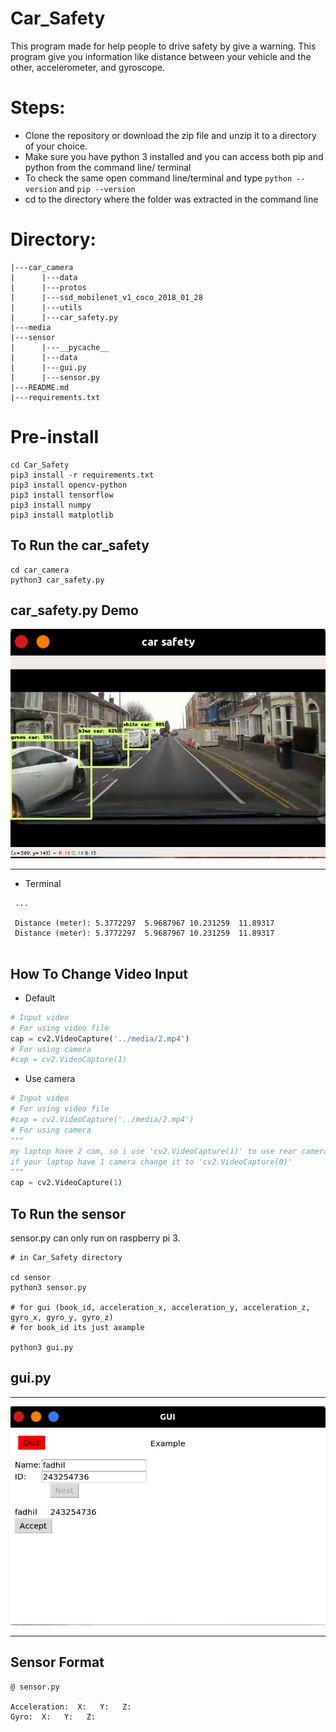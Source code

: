 # Car_Safety
This program made for help people to drive safety by give a warning. 
This program give you information like distance between your vehicle and the other, accelerometer, and gyroscope.

# Steps:
* Clone the repository or download the zip file and unzip it to a directory of your choice.
* Make sure you have python 3 installed and you can access both pip and python from the command line/ terminal
* To check the same open command line/terminal and type `python --version` and `pip --version`
* cd to the directory where the folder was extracted in the command line

# Directory:

```
|---car_camera
|      |---data
|      |---protos
|      |---ssd_mobilenet_v1_coco_2018_01_28
|      |---utils
|      |---car_safety.py
|---media
|---sensor
|      |---__pycache__
|      |---data
|      |---gui.py
|      |---sensor.py
|---README.md
|---requirements.txt

```

# Pre-install
 ```
 cd Car_Safety
 pip3 install -r requirements.txt
 pip3 install opencv-python
 pip3 install tensorflow  
 pip3 install numpy
 pip3 install matplotlib

 ```

## To Run the car_safety 
 ```
 cd car_camera
 python3 car_safety.py
 
 ```

## car_safety.py Demo

<p align="center">
  <img src="/media/demo.png">
</p>

---

* Terminal
```
 ...

 Distance (meter): 5.3772297  5.9687967 10.231259  11.89317
 Distance (meter): 5.3772297  5.9687967 10.231259  11.89317
 
```

## How To Change Video Input

* Default

```python
# Input video
# For using video file
cap = cv2.VideoCapture('../media/2.mp4')
# For using camera
#cap = cv2.VideoCapture(1)

```

* Use camera

```python
# Input video
# For using video file
#cap = cv2.VideoCapture('../media/2.mp4')
# For using camera
"""
my laptop have 2 cam, so i use 'cv2.VideoCapture(1)' to use rear camera,
if your laptop have 1 camera change it to 'cv2.VideoCapture(0)'
"""
cap = cv2.VideoCapture(1)

```

## To Run the sensor 
sensor.py can only run on raspberry pi 3.

 ```
 # in Car_Safety directory

 cd sensor
 python3 sensor.py

 # for gui (book_id, acceleration_x, acceleration_y, acceleration_z, gyro_x, gyro_y, gyro_z)
 # for book_id its just axample 

 python3 gui.py

 ```

## gui.py 

---

<p align="center">
  <img src="/media/gui.png">
</p>

---

## Sensor Format
 ```
 @ sensor.py

 Acceleration:  X:   Y:   Z: 
 Gyro:  X:   Y:   Z:
 ```



